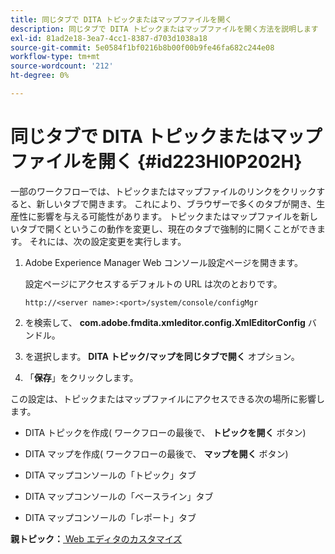 ```yaml
---
title: 同じタブで DITA トピックまたはマップファイルを開く
description: 同じタブで DITA トピックまたはマップファイルを開く方法を説明します
exl-id: 81ad2e18-3ea7-4cc1-8387-d703d1038a18
source-git-commit: 5e0584f1bf0216b8b00f00b9fe46fa682c244e08
workflow-type: tm+mt
source-wordcount: '212'
ht-degree: 0%

---
```


# 同じタブで DITA トピックまたはマップファイルを開く {#id223HI0P202H}

一部のワークフローでは、トピックまたはマップファイルのリンクをクリックすると、新しいタブで開きます。 これにより、ブラウザーで多くのタブが開き、生産性に影響を与える可能性があります。 トピックまたはマップファイルを新しいタブで開くというこの動作を変更し、現在のタブで強制的に開くことができます。 それには、次の設定変更を実行します。

1. Adobe Experience Manager Web コンソール設定ページを開きます。

   設定ページにアクセスするデフォルトの URL は次のとおりです。

   ```http
   http://<server name>:<port>/system/console/configMgr
   ```

1. を検索して、 **com.adobe.fmdita.xmleditor.config.XmlEditorConfig** バンドル。

1. を選択します。 **DITA トピック/マップを同じタブで開く** オプション。

1. 「**保存**」をクリックします。


この設定は、トピックまたはマップファイルにアクセスできる次の場所に影響します。

- DITA トピックを作成\( ワークフローの最後で、 **トピックを開く** ボタン\)

- DITA マップを作成\( ワークフローの最後で、 **マップを開く** ボタン\)

- DITA マップコンソールの「トピック」タブ

- DITA マップコンソールの「ベースライン」タブ

- DITA マップコンソールの「レポート」タブ


**親トピック：**[ Web エディタのカスタマイズ](conf-web-editor.md)

